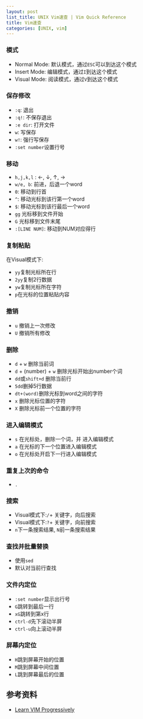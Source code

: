 ```yaml
---
layout: post
list_title: UNIX Vim速查 | Vim Quick Reference
title: Vim速查
categories: [UNIX, vim]
---
```


### 模式

- Normal Mode: 默认模式，通过`ESC`可以到达这个模式
- Insert Mode: 编辑模式，通过`I`到达这个模式
- Visual Mode: 阅读模式，通过`V`到达这个模式

### 保存修改

- `:q`: 退出
- `:q!`: 不保存退出
- `:e dir`: 打开文件
- `w`: 写保存
- `w!`: 强行写保存
- `:set number`设置行号

### 移动

- `h,j,k,l` : ←, ↓, ↑, →
- `w/e, b`: 前进，后退一个word
- `0`: 移动到行首
- `^`: 移动光标到该行第一个word
- `$`: 移动光标到该行最后一个word
- `gg` 光标移到文件开始
- `G` 光标移到文件末尾
- `:[LINE NUM]`: 移动到NUM对应得行

### 复制粘贴

在Visual模式下:

- `yy`复制光标所在行
- `2yy`复制2行数据
- `yw`复制光标所在字符
- `p`在光标的位置粘贴内容

### 撤销 

- `u` 撤销上一次修改
- `U` 撤销所有修改

### 删除

- `d` + `w` 删除当前词
- `d` + (number) + `w` 删除光标开始出number个词
- `dd`或`shift+d` 删除当前行
- `5dd`删掉5行数据
- `dt+(word)`删除光标到word之间的字符
- `x` 删除光标位置的字符
- `X` 删除光标前一个位置的字符

### 进入编辑模式

- `s` 在光标处，删除一个词，并 进入编辑模式
- `a` 在光标的下一个位置进入编辑模式
- `o` 在光标处开启下一行进入编辑模式

### 重复上次的命令

- `.`

### 搜索

- Visual模式下:`/`+ 关键字，向后搜索
- Visual模式下:`?`+ 关键字，向前搜索
- `n`下一条搜索结果, `N`前一条搜索结果

### 查找并批量替换

- 使用`sed`
- 默认对当前行查找

### 文件内定位

- `:set number`显示出行号
- `G`跳转到最后一行
- `xG`跳转到第x行
- `ctrl-d`先下滚动半屏
- `ctrl-u`向上滚动半屏

### 屏幕内定位

- `H`跳到屏幕开始的位置
- `M`跳到屏幕中间位置
- `L`跳到屏幕最后的位置


## 参考资料

- [Learn VIM Progressively](http://yannesposito.com/Scratch/en/blog/Learn-Vim-Progressively/)

